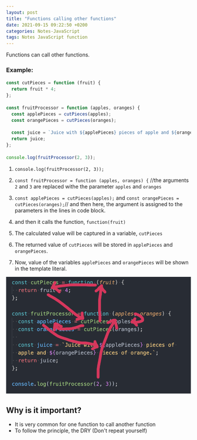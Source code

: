 ```yaml
---
layout: post
title: "Functions calling other functions"
date: 2021-09-15 09:22:50 +0200
categories: Notes-JavaScript
tags: Notes JavaScript function
---
```




Functions can call other functions. 



### Example:

```js
const cutPieces = function (fruit) {
  return fruit * 4;
};

const fruitProcessor = function (apples, oranges) {
  const applePieces = cutPieces(apples);
  const orangePieces = cutPieces(oranges);
  
  const juice = `Juice with ${applePieces} pieces of apple and ${orangePieces} pieces of orange.`;
  return juice;
};

console.log(fruitProcessor(2, 3));
```

1. `console.log(fruitProcessor(2, 3));` 

2. `const fruitProcessor = function (apples, oranges) {` //the arguments `2` and `3` are replaced withe the parameter `apples` and `oranges` 
3. `const applePieces = cutPieces(apples);` and `const orangePieces = cutPieces(oranges);`// and then here, the argument is assigned to the parameters in the lines in code block. 
4. and then it calls the function, `function(fruit)` 
5. The calculated value will be captured in a variable, `cutPieces` 
6. The returned value of `cutPieces` will be stored in `applePieces` and `orangePieces`.
7. Now, value of the variables `applePieces` and `orangePieces` will be shown in the template literal.

![image-20210915102148180](/assets/img/2021-09-15-functions-calling-functions/image-20210915102148180.png)





## Why is it important?

+ It is very common for one function to call another function
+ To follow the principle, the DRY (Don't repeat yourself)

